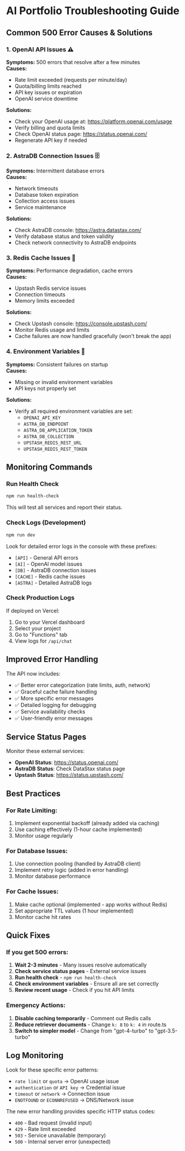 # AI Portfolio Troubleshooting Guide

## Common 500 Error Causes & Solutions

### 1. **OpenAI API Issues** ⚠️

**Symptoms:** 500 errors that resolve after a few minutes  
**Causes:**

- Rate limit exceeded (requests per minute/day)
- Quota/billing limits reached
- API key issues or expiration
- OpenAI service downtime

**Solutions:**

- Check your OpenAI usage at: https://platform.openai.com/usage
- Verify billing and quota limits
- Check OpenAI status page: https://status.openai.com/
- Regenerate API key if needed

### 2. **AstraDB Connection Issues** 🗄️

**Symptoms:** Intermittent database errors  
**Causes:**

- Network timeouts
- Database token expiration
- Collection access issues
- Service maintenance

**Solutions:**

- Check AstraDB console: https://astra.datastax.com/
- Verify database status and token validity
- Check network connectivity to AstraDB endpoints

### 3. **Redis Cache Issues** 🔴

**Symptoms:** Performance degradation, cache errors  
**Causes:**

- Upstash Redis service issues
- Connection timeouts
- Memory limits exceeded

**Solutions:**

- Check Upstash console: https://console.upstash.com/
- Monitor Redis usage and limits
- Cache failures are now handled gracefully (won't break the app)

### 4. **Environment Variables** 🔧

**Symptoms:** Consistent failures on startup  
**Causes:**

- Missing or invalid environment variables
- API keys not properly set

**Solutions:**

- Verify all required environment variables are set:
  - `OPENAI_API_KEY`
  - `ASTRA_DB_ENDPOINT`
  - `ASTRA_DB_APPLICATION_TOKEN`
  - `ASTRA_DB_COLLECTION`
  - `UPSTASH_REDIS_REST_URL`
  - `UPSTASH_REDIS_REST_TOKEN`

## Monitoring Commands

### Run Health Check

```bash
npm run health-check
```

This will test all services and report their status.

### Check Logs (Development)

```bash
npm run dev
```

Look for detailed error logs in the console with these prefixes:

- `[API]` - General API errors
- `[AI]` - OpenAI model issues
- `[DB]` - AstraDB connection issues
- `[CACHE]` - Redis cache issues
- `[ASTRA]` - Detailed AstraDB logs

### Check Production Logs

If deployed on Vercel:

1. Go to your Vercel dashboard
2. Select your project
3. Go to "Functions" tab
4. View logs for `/api/chat`

## Improved Error Handling

The API now includes:

- ✅ Better error categorization (rate limits, auth, network)
- ✅ Graceful cache failure handling
- ✅ More specific error messages
- ✅ Detailed logging for debugging
- ✅ Service availability checks
- ✅ User-friendly error messages

## Service Status Pages

Monitor these external services:

- **OpenAI Status**: https://status.openai.com/
- **AstraDB Status**: Check DataStax status page
- **Upstash Status**: https://status.upstash.com/

## Best Practices

### For Rate Limiting:

1. Implement exponential backoff (already added via caching)
2. Use caching effectively (1-hour cache implemented)
3. Monitor usage regularly

### For Database Issues:

1. Use connection pooling (handled by AstraDB client)
2. Implement retry logic (added in error handling)
3. Monitor database performance

### For Cache Issues:

1. Make cache optional (implemented - app works without Redis)
2. Set appropriate TTL values (1 hour implemented)
3. Monitor cache hit rates

## Quick Fixes

### If you get 500 errors:

1. **Wait 2-3 minutes** - Many issues resolve automatically
2. **Check service status pages** - External service issues
3. **Run health check** - `npm run health-check`
4. **Check environment variables** - Ensure all are set correctly
5. **Review recent usage** - Check if you hit API limits

### Emergency Actions:

1. **Disable caching temporarily** - Comment out Redis calls
2. **Reduce retriever documents** - Change `k: 8` to `k: 4` in route.ts
3. **Switch to simpler model** - Change from "gpt-4-turbo" to "gpt-3.5-turbo"

## Log Monitoring

Look for these specific error patterns:

- `rate limit` or `quota` → OpenAI usage issue
- `authentication` or `API key` → Credential issue
- `timeout` or `network` → Connection issue
- `ENOTFOUND` or `ECONNREFUSED` → DNS/Network issue

The new error handling provides specific HTTP status codes:

- `400` - Bad request (invalid input)
- `429` - Rate limit exceeded
- `503` - Service unavailable (temporary)
- `500` - Internal server error (unexpected)
